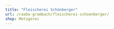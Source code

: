```yaml
---
title: "Fleischerei Schönberger"
url: /raaba-grambach/fleischerei-schoenberger/
shop: Metzgerei
---
```

